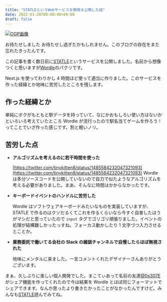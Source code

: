 ```yaml
---
title: "STATLEというWebサービスを開発＆公開した話"
date: 2022-01-28T00:00:00+09:00
draft: false
---
```


[![OGP画像](/img/statle/ogp.png)](https://statle.tinykitten.me/)

お待たせしました お待たせし過ぎたかもしれません。このブログの存在をまた忘れたきったんです。

この記事を書く数日前に[STATLE](https://statle.tinykitten.me)というサービスを公開しました。名前から想像つくと思いますが[Wordle](https://www.powerlanguage.co.uk/wordle/)のパクリです。

Next.js を使ってわりかし 4 時間ほど使って適当に作りました。このサービスを作った経緯とか地味に苦労したところを残します。

## 作った経緯とか

単純にボクがもともと駅データを持っていて、なにかおもしろい使い方はないかといろいろ考えていたところ Wordle が流行ったので駅名当てゲームを作ろう！ってことでいざ作った感じです。割と軽いノリ。

## 苦労した点

- **アルゴリズムを考えるのに若干時間を使った**

  [https://twitter.com/tinykitten8/status/1485584232047321093](https://twitter.com/tinykitten8/status/1485584232047321093)
  Wordle は多分ソースコードを公開していないので自力で似たようなアルゴリズムを考える必要がありました。まあ、そんなに時間はかからなかったです。

- **キーボードイベントのハンドルに苦労した**

  Wordle はソフトウェアキーボードみたいなものを実装していますが、STATLE で作るのはクソだるくてこれを作るくらいなら今すぐ自害したほうがマシだと思っていたので `input` タグでゴリゴリ頑張りました。イベントの処理が結構難しかったっすね。フォーカス動かしたり 1 文字づつ入力させるとことか。

- **業務委託で働いてる会社の Slack の雑談チャンネルで自慢したらほぼ無視された**

  地味にメンタルに来ました。一言コメントくれたデザイナーさんありがとうございます。

まぁ、久しぶりに楽しい個人開発でした。まこてぃあって名前の友達[@0x307E](https://twitter.com/0x307E)がシェア機能を作ってくれたので今は結果を Wordle とほぼ同じフォーマットでシェアできます。なんか思ったより書きたかったことがなかったんですけど。みんなも[STATLE](https://statle.tinykitten.me)遊んでみてね。
